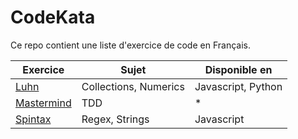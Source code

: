 CodeKata
========

Ce repo contient une liste d'exercice de code en Français.

| Exercice                           | Sujet                 | Disponible en      |
| ---------------------------------- | --------------------- | ------------------ |
| [Luhn](exercises/luhn)             | Collections, Numerics | Javascript, Python |
| [Mastermind](exercises/mastermind) | TDD                   | *                  |
| [Spintax](exercises/spintax)       | Regex, Strings        | Javascript         |